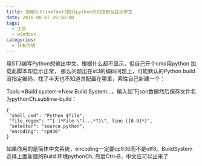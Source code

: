 ```yaml
---
title: 使用SublimeText3执行python代码控制台显示中文
date: 2018-08-07 09:58:00
tags:
  - 工具
  - windows
categories:
  - 开发环境
---
```

用ST3编写Python想输出中文，根据什么都不显示，但自己开个cmd用python 加载此脚本却显示正常， 那么问题出在st3的编码问题上，可能默认的Python build没指定编码，找了半天也不知道其配置在哪里，索性自己新建一个：

Tools->Build system->New Build System...，输入如下json数据然后保存文件名为pythonCh.sublime-build：
    
 ```
{  
  "shell_cmd": "Python $file",  
  "file_regex": "^[ ]*File \"(...*?)\", line ([0-9]*)",  
  "selector": "source.python",  
  "encoding": "cp936"  
}  
```

如果你用的是简体中文系统，encoding一定要cp936而不是utf8。BuildSystem选择上面新建的Build 环境pythonCh, 然后Ctrl-B，中文应可以出来了